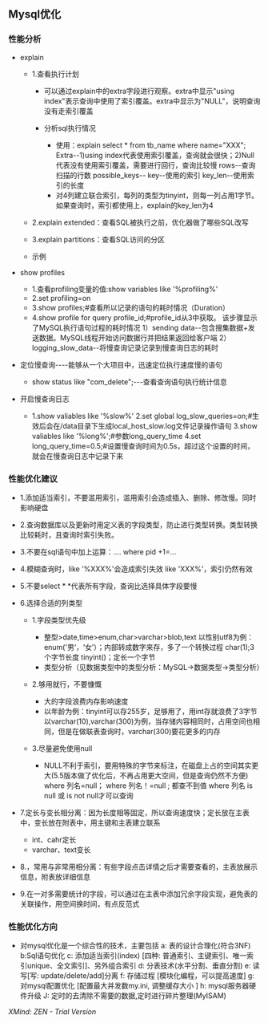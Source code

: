## Mysql优化

### 性能分析

- explain

	- 1.查看执行计划

		- 可以通过explain中的extra字段进行观察。extra中显示"using index"表示查询中使用了索引覆盖。extra中显示为"NULL"，说明查询没有走索引覆盖
		- 分析sql执行情况

			- 使用：explain select * from tb_name where name="XXX";
Extra--1)using index代表使用索引覆盖，查询就会很快；2)Null代表没有使用索引覆盖，需要进行回行，查询比较慢
rows--查询扫描的行数
possible_keys--
key--使用的索引
key_len--使用索引的长度
			- 对4列建立联合索引，每列的类型为tinyint，则每一列占用1字节。如果查询时，索引都使用上，explain的key_len为4

	- 2.explain extended：查看SQL被执行之前，优化器做了哪些SQL改写
	- 3.explain partitions：查看SQL访问的分区

	- 示例

- show profiles

	- 1.查看profiling变量的值:show variables like '%profiling%'
	- 2.set profiling=on
	- 3.show profiles;#查看所以记录的语句的耗时情况（Duration）
	- 4.show profile for query profile_id;#profile_id从3中获取。
该步骤显示了MySQL执行语句过程的耗时情况 
1）sending data--包含搜集数据+发送数据。MySQL线程开始访问数据行并把结果返回给客户端
2）logging_slow_data--将慢查询记录记录到慢查询日志的耗时

- 定位慢查询----能够从一个大项目中，迅速定位执行速度慢的语句

	- show status like "com_delete";---查看查询语句执行统计信息

- 开启慢查询日志

	- 1.show valiables like '%slow%'
2.set global log_slow_queries=on;#生效后会在/data目录下生成local_host_slow.log文件记录操作语句
3.show valiables like '%long%';#参数long_query_time
4.set long_query_time=0.5;#设置慢查询时间为0.5s，超过这个设置的时间，就会在慢查询日志中记录下来

### 性能优化建议

- 1.添加适当索引，不要滥用索引，滥用索引会造成插入、删除、修改慢。同时影响硬盘
- 2.查询数据库以及更新时用定义表的字段类型，防止进行类型转换。类型转换比较耗时，且查询时索引失败。
- 3.不要在sql语句中加上运算：.... where pid +1=...
- 4.模糊查询时，like '%XXX%'会造成索引失效
like 'XXX%'，索引仍然有效
- 5.不要select *
*代表所有字段，查询比选择具体字段要慢
- 6.选择合适的列类型

	- 1.字段类型优先级

		- 整型>date,time>enum,char>varchar>blob,text
以性别utf8为例：
enum('男‘，‘女’）；内部转成数字来存，多了一个转换过程
char(1);3个字节长度
tinyint()；定长一个字节
		- 类型分析（见数据类型中的类型分析：MySQL->数据类型->类型分析）

	- 2.够用就行，不要慷慨

		- 大的字段浪费内存影响速度
		- 以年龄为例：tinyint可以存255岁，足够用了，用int存就浪费了3字节
以varchar(10),varchar(300)为例，当存储内容相同时，占用空间也相同，但是在做联表查询时，varchar(300)要花更多的内存

	- 3.尽量避免使用null

		- NULL不利于索引，要用特殊的字节来标注，在磁盘上占的空间其实更大(5.5版本做了优化后，不再占用更大空间，但是查询仍然不方便)
where 列名=null；
where 列名！=null ;   都查不到值
where 列名 is null 或  is  not null才可以查询

- 7.定长与变长相分离：因为长度相等固定，所以查询速度快；定长放在主表中，变长放在附表中，用主键和主表建立联系

	- int、cahr定长
	- varchar、text变长

- 8.，常用与非常用相分离：有些字段点击详情之后才需要查看的，主表放展示信息，附表放详细信息
- 9.在一对多需要统计的字段，可以通过在主表中添加冗余字段实现，避免表的关联操作，用空间换时间，有点反范式

### 性能优化方向

- 对mysql优化是一个综合性的技术，主要包括
a: 表的设计合理化(符合3NF)
b:Sql语句优化
c: 添加适当索引(index) [四种: 普通索引、主键索引、唯一索引unique、全文索引]、另外组合索引
d: 分表技术(水平分割、垂直分割)
e: 读写[写: update/delete/add]分离
f: 存储过程 [模块化编程，可以提高速度]
g: 对mysql配置优化 [配置最大并发数my.ini, 调整缓存大小 ]
h: mysql服务器硬件升级
J: 定时的去清除不需要的数据,定时进行碎片整理(MyISAM)

*XMind: ZEN - Trial Version*